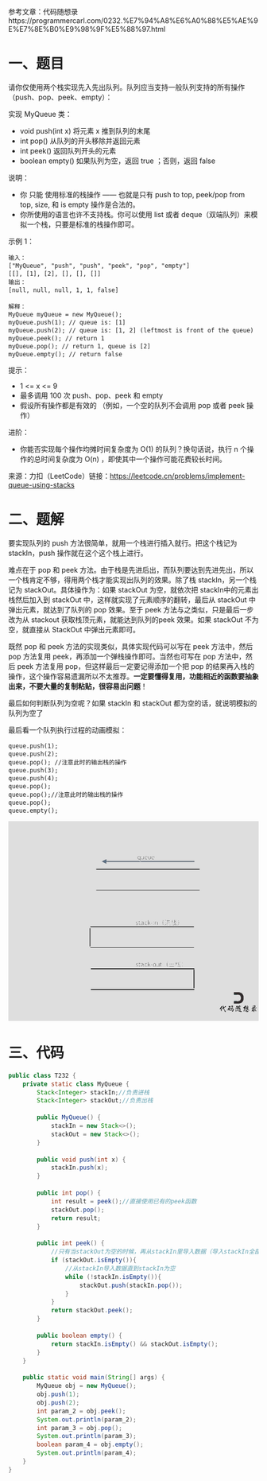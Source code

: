 参考文章：代码随想录https://programmercarl.com/0232.%E7%94%A8%E6%A0%88%E5%AE%9E%E7%8E%B0%E9%98%9F%E5%88%97.html

# 一、题目

请你仅使用两个栈实现先入先出队列。队列应当支持一般队列支持的所有操作（push、pop、peek、empty）：

实现 MyQueue 类：

* void push(int x) 将元素 x 推到队列的末尾
* int pop() 从队列的开头移除并返回元素
* int peek() 返回队列开头的元素
* boolean empty() 如果队列为空，返回 true ；否则，返回 false

说明：

* 你 只能 使用标准的栈操作 —— 也就是只有 push to top, peek/pop from top, size, 和 is empty 操作是合法的。
* 你所使用的语言也许不支持栈。你可以使用 list 或者 deque（双端队列）来模拟一个栈，只要是标准的栈操作即可。

示例 1：

```
输入：
["MyQueue", "push", "push", "peek", "pop", "empty"]
[[], [1], [2], [], [], []]
输出：
[null, null, null, 1, 1, false]

解释：
MyQueue myQueue = new MyQueue();
myQueue.push(1); // queue is: [1]
myQueue.push(2); // queue is: [1, 2] (leftmost is front of the queue)
myQueue.peek(); // return 1
myQueue.pop(); // return 1, queue is [2]
myQueue.empty(); // return false
```


提示：

* 1 <= x <= 9
* 最多调用 100 次 push、pop、peek 和 empty
* 假设所有操作都是有效的 （例如，一个空的队列不会调用 pop 或者 peek 操作）


进阶：

* 你能否实现每个操作均摊时间复杂度为 O(1) 的队列？换句话说，执行 n 个操作的总时间复杂度为 O(n) ，即使其中一个操作可能花费较长时间。

来源：力扣（LeetCode）链接：https://leetcode.cn/problems/implement-queue-using-stacks

# 二、题解

要实现队列的 push 方法很简单，就用一个栈进行插入就行。把这个栈记为 stackIn，push 操作就在这个这个栈上进行。

难点在于 pop 和 peek 方法。由于栈是先进后出，而队列要达到先进先出，所以一个栈肯定不够，得用两个栈才能实现出队列的效果。除了栈 stackIn，另一个栈记为 stackOut。具体操作为：如果 stackOut 为空，就依次把 stackIn中的元素出栈然后加入到  stackOut 中，这样就实现了元素顺序的翻转，最后从 stackOut 中弹出元素，就达到了队列的 pop 效果。至于 peek 方法与之类似，只是最后一步改为从 stackout 获取栈顶元素，就能达到队列的peek 效果。如果 stackOut 不为空，就直接从 StackOut 中弹出元素即可。

既然 pop 和 peek 方法的实现类似，具体实现代码可以写在 peek 方法中，然后 pop 方法复用 peek，再添加一个弹栈操作即可。当然也可写在 pop 方法中，然后 peek 方法复用 pop，但这样最后一定要记得添加一个把 pop 的结果再入栈的操作，这个操作容易遗漏所以不太推荐。**一定要懂得复用，功能相近的函数要抽象出来，不要大量的复制粘贴，很容易出问题**！

最后如何判断队列为空呢？如果 stackIn 和 stackOut 都为空的话，就说明模拟的队列为空了

最后看一个队列执行过程的动画模拟：

```
queue.push(1);
queue.push(2);
queue.pop(); //注意此时的输出栈的操作
queue.push(3);
queue.push(4);
queue.pop();
queue.pop();//注意此时的输出栈的操作
queue.pop();
queue.empty();
```

![](img/用栈实现队列.gif)

# 三、代码

```java
public class T232 {
    private static class MyQueue {
        Stack<Integer> stackIn;//负责进栈
        Stack<Integer> stackOut;//负责出栈

        public MyQueue() {
            stackIn = new Stack<>();
            stackOut = new Stack<>();
        }

        public void push(int x) {
            stackIn.push(x);
        }

        public int pop() {
            int result = peek();//直接使用已有的peek函数
            stackOut.pop();
            return result;
        }

        public int peek() {
            //只有当stackOut为空的时候，再从stackIn里导入数据（导入stackIn全部数据）
            if (stackOut.isEmpty()){
                //从stackIn导入数据直到stackIn为空
                while (!stackIn.isEmpty()){
                    stackOut.push(stackIn.pop());
                }
            }
            return stackOut.peek();
        }

        public boolean empty() {
            return stackIn.isEmpty() && stackOut.isEmpty();
        }
    }

    public static void main(String[] args) {
        MyQueue obj = new MyQueue();
        obj.push(1);
        obj.push(2);
        int param_2 = obj.peek();
        System.out.println(param_2);
        int param_3 = obj.pop();
        System.out.println(param_3);
        boolean param_4 = obj.empty();
        System.out.println(param_4);
    }
}

```


